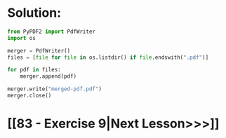 
# Solution:

```python
from PyPDF2 import PdfWriter
import os

merger = PdfWriter()
files = [file for file in os.listdir() if file.endswith(".pdf")]

for pdf in files:
    merger.append(pdf)

merger.write("merged-pdf.pdf")
merger.close()

```


# [[83 - Exercise 9|Next Lesson>>>]]